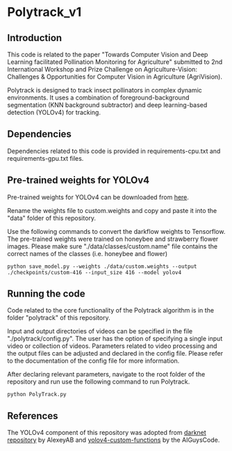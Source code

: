 # Polytrack_v1

## Introduction
This code is related to the paper "Towards Computer Vision and Deep Learning facilitated Pollination Monitoring for Agriculture" submitted to 2nd International Workshop and Prize Challenge on Agriculture-Vision: Challenges & Opportunities for Computer Vision in Agriculture (AgriVision).
 
Polytrack is designed to track insect pollinators in complex dynamic environments. It uses a combination of foreground-background segmentation (KNN background subtractor) and deep learning-based detection (YOLOv4) for tracking. 

## Dependencies

Dependencies related to this code is provided in requirements-cpu.txt and requirements-gpu.txt files.

## Pre-trained weights for YOLOv4

Pre-trained weights for YOLOv4 can be downloaded from [here](https://drive.google.com/drive/folders/1FbIh9ZAb5eV53zGvzFXdAHyblrfxmj6-?usp=sharing). 

Rename the weights file to custom.weights and copy and paste it into the "data" folder of this repository.

Use the following commands to convert the darkflow weights to Tensorflow. The pre-trained weights were trained on honeybee and strawberry flower images. Please make sure "./data/classes/custom.name" file contains the correct names of the classes (i.e. honeybee and flower)
 
```
python save_model.py --weights ./data/custom.weights --output ./checkpoints/custom-416 --input_size 416 --model yolov4 
```

## Running the code

Code related to the core functionality of the Polytrack algorithm is in the folder "polytrack" of this repository.

Input and output directories of videos can be specified in the file "./polytrack/config.py". The user has the option of specifying a single input video or collection of videos. Parameters related to video processing and the output files can be adjusted and declared in the config file. Please refer to the documentation of the config file for more information.

After declaring relevant parameters, navigate to the root folder of the repository and run use the following command to run Polytrack.
```
python PolyTrack.py 
```

 
## References
 
The YOLOv4 component of this repository was adopted from [darknet repository](https://github.com/AlexeyAB/darknet) by AlexeyAB and [yolov4-custom-functions](https://github.com/theAIGuysCode/yolov4-custom-functions) by the AIGuysCode.
